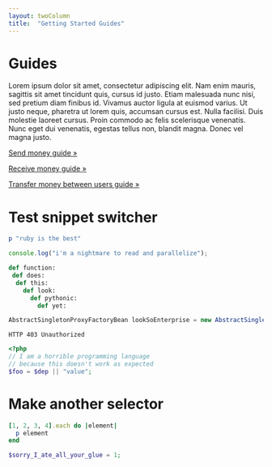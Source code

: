 ```yaml
---
layout: twoColumn
title:  "Getting Started Guides"
---
```


# Guides

Lorem ipsum dolor sit amet, consectetur adipiscing elit. Nam enim mauris, sagittis sit amet tincidunt quis, cursus id justo. Etiam malesuada nunc nisi, sed pretium diam finibus id. Vivamus auctor ligula at euismod varius. Ut justo neque, pharetra ut lorem quis, accumsan cursus est. Nulla facilisi. Duis molestie laoreet cursus. Proin commodo ac felis scelerisque venenatis. Nunc eget dui venenatis, egestas tellus non, blandit magna. Donec vel magna justo.

[Send money guide &raquo;](/guides/send-money)

[Receive money guide &raquo;](/guides/receive-money)

[Transfer money between users guide &raquo;](/guides/transfer-money-between-users)

# Test snippet switcher
```ruby
p "ruby is the best"
```
```javascript
console.log("i'm a nightmare to read and parallelize");
```
```python
def function:
 def does:
  def this:
    def look: 
      def pythonic:
        def yet:
```
```java
AbstractSingletonProxyFactoryBean lookSoEnterprise = new AbstractSingletonProxyFactoryBean();
```
```raw
HTTP 403 Unauthorized
```
```php
<?php
// I am a horrible programming language
// because this doesn't work as expected
$foo = $dep || "value";
```

# Make another selector
```ruby
[1, 2, 3, 4].each do |element|
  p element
end
```
```php
$sorry_I_ate_all_your_glue = 1;
```